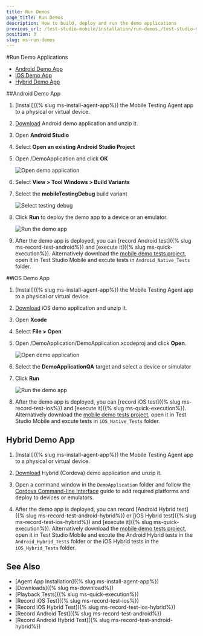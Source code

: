 ```yaml
---
title: Run Demos
page_title: Run Demos
description: How to build, deploy and run the demo applications
previous_url: /test-studio-mobile/installation/run-demos,/test-studio-mobile/native-applications/installation/run-demos
position: 3
slug: ms-run-demos
---
```

#Run Demo Applications

* <a href="#Android-Demo-App">Android Demo App</a>
* <a href="#iOS-Demo-App">iOS Demo App</a>
* <a href="#Hybrid-Demo-App">Hybrid Demo App</a>

##Android Demo App

1. [Install]({% slug ms-install-agent-app%}) the Mobile Testing Agent app to a physical or virtual device.

2. [Download](/samples/androidDemoApplication.zip) Android demo application and unzip it.

3. Open **Android Studio**

4. Select **Open an existing Android Studio Project**

5. Open /DemoApplication and click **OK**

	![Open demo application](/img/test-studio-mobile/install/run-demos/fig1.png)

6. Select **View > Tool Windows > Build Variants**

7. Select the **mobileTestingDebug** build variant

	![Select testing debug](/img/test-studio-mobile/install/run-demos/fig2.png)

8. Click **Run** to deploy the demo app to a device or an emulator.

	![Run the demo app](/img/test-studio-mobile/install/run-demos/fig3.png)

9. After the demo app is deployed, you can [record Android test]({% slug ms-record-test-android%}) and [execute it]({% slug ms-quick-execution%}). Alternatively download the [mobile demo tests project](/samples/DemoMobileProject.zip), open it in Test Studio Mobile and excute tests in `Android_Native_Tests` folder.

##iOS Demo App

1. [Install]({% slug ms-install-agent-app%}) the Mobile Testing Agent app to a physical or virtual device.

2. [Download](/samples/xCodeDemoApplication.zip) iOS demo application and unzip it. 

3. Open **Xcode**

4. Select **File > Open**

5. Open /DemoApplication/DemoApplication.xcodeproj and click **Open**.

	![Open demo application](/img/test-studio-mobile/install/run-demos/fig4.png)

6. Select the **DemoApplicationQA** target and select a device or simulator

7. Click **Run**

	![Run the demo app](/img/test-studio-mobile/install/run-demos/fig5.png)

8. After the demo app is deployed, you can [record iOS test]({% slug ms-record-test-ios%}) and [execute it]({% slug ms-quick-execution%}). Alternatively download the [mobile demo tests project](/samples/DemoMobileProject.zip), open it in Test Studio Mobile and excute tests in `iOS_Native_Tests` folder.

## Hybrid Demo App

1. [Install]({% slug ms-install-agent-app%}) the Mobile Testing Agent app to a physical or virtual device.

2. [Download](/samples/cordovaDemoApplication.zip) Hybrid (Cordova) demo application and unzip it. 

3. Open a command window in the `DemoApplication` folder and follow the [Cordova Command-line Interface][1] guide to add required platforms and deploy to devices or emulators.

4. After the demo app is deployed, you can record [Android Hybrid test]({% slug ms-record-test-android-hybrid%}) or [iOS Hybrid test]({% slug ms-record-test-ios-hybrid%}) and [execute it]({% slug ms-quick-execution%}). Alternatively download the [mobile demo tests project](/samples/DemoMobileProject.zip), open it in Test Studio Mobile and excute the Android Hybrid tests in the `Android_Hybrid_Tests` folder or the iOS Hybrid tests in the `iOS_Hybrid_Tests` folder.

See Also
--------

+ [Agent App Installation]({% slug ms-install-agent-app%})
+ [Downloads]({% slug ms-download%})
+ [Playback Tests]({% slug ms-quick-execution%})
+ [Record iOS Test]({% slug ms-record-test-ios%})
+ [Record iOS Hybrid Test]({% slug ms-record-test-ios-hybrid%})
+ [Record Android Test]({% slug ms-record-test-android%})
+ [Record Android Hybrid Test]({% slug ms-record-test-android-hybrid%})

[1]: https://cordova.apache.org/docs/en/latest/guide/cli/index.html